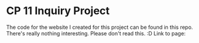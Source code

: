 # CP 11 Inquiry Project
The code for the website I created for this project can be found in this repo.
There's really nothing interesting. Please don't read this. :D
Link to page: 

